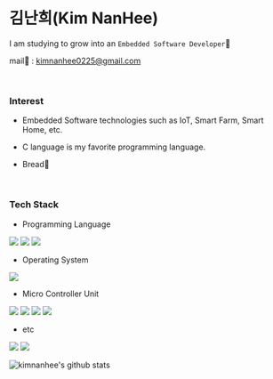 # 김난희(Kim NanHee)

I am studying to grow into an `Embedded Software Developer`📕

mail📧 : kimnanhee0225@gmail.com

<br>

### Interest

- Embedded Software technologies such as IoT, Smart Farm, Smart Home, etc.

- C language is my favorite programming language.

- Bread🍞

​<br>

### Tech Stack

- Programming Language 
<img src="https://img.shields.io/badge/C-A8B9CC?style=flat-square&logo=C&logoColor=white"/>
<img src="https://img.shields.io/badge/C++-%2300599C.svg?&style=flat-square&logo=c%2B%2B&ogoColor=white"/>
<img src="https://img.shields.io/badge/Python-3776AB?style=flat-square&logo=Python&logoColor=white"/>

- Operating System
<img src="https://img.shields.io/badge/Ubuntu-E95420?style=flat-square&logo=Ubuntu&logoColor=white"/>

- Micro Controller Unit 
<img src="https://img.shields.io/badge/Arduino-00979D?style=flat-square&logo=Arduino&logoColor=white"/>
<img src="https://img.shields.io/badge/Raspberry Pi-A22846?style=flat-square&logo=Raspberry-Pi&logoColor=white"/>
<img src="https://img.shields.io/badge/ATmega 128-DD3C38?style=flat-square&logoColor=white"/>
<img src="https://img.shields.io/badge/STM32-60B4E4?style=flat-square&logoColor=white"/>

- etc 
<img src="https://img.shields.io/badge/Flask-000000?style=flat-square&logo=Flask&logoColor=white"/>
<img src="https://img.shields.io/badge/Qt-41CD52?style=flat-square&logo=Qt&logoColor=white"/>

<br>

![kimnanhee's github stats](https://github-readme-stats.vercel.app/api?username=kimnanhee&show_icons=true)

